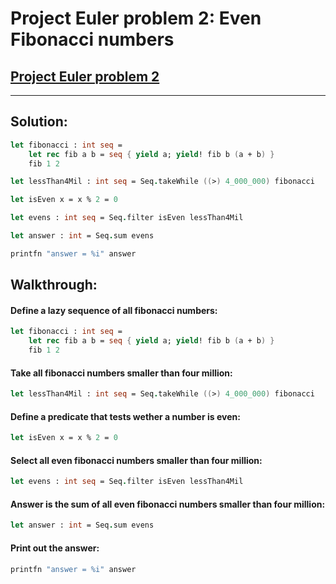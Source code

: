 # Project Euler problem 2: Even Fibonacci numbers
[Project Euler problem 2](https://projecteuler.net/problem=2)
---
___
## Solution:
```fsharp
let fibonacci : int seq =
    let rec fib a b = seq { yield a; yield! fib b (a + b) }
    fib 1 2

let lessThan4Mil : int seq = Seq.takeWhile ((>) 4_000_000) fibonacci

let isEven x = x % 2 = 0

let evens : int seq = Seq.filter isEven lessThan4Mil

let answer : int = Seq.sum evens

printfn "answer = %i" answer
```

## Walkthrough:

#### Define a lazy sequence of all fibonacci numbers:
```fsharp
let fibonacci : int seq =
    let rec fib a b = seq { yield a; yield! fib b (a + b) }
    fib 1 2
```

#### Take all fibonacci numbers smaller than four million:
```fsharp
let lessThan4Mil : int seq = Seq.takeWhile ((>) 4_000_000) fibonacci
```

#### Define a predicate that tests wether a number is even:
```fsharp
let isEven x = x % 2 = 0
```

#### Select all even fibonacci numbers smaller than four million:
```fsharp
let evens : int seq = Seq.filter isEven lessThan4Mil
```

#### Answer is the sum of all even fibonacci numbers smaller than four million:
```fsharp
let answer : int = Seq.sum evens
```

#### Print out the answer:
```fsharp
printfn "answer = %i" answer
```
